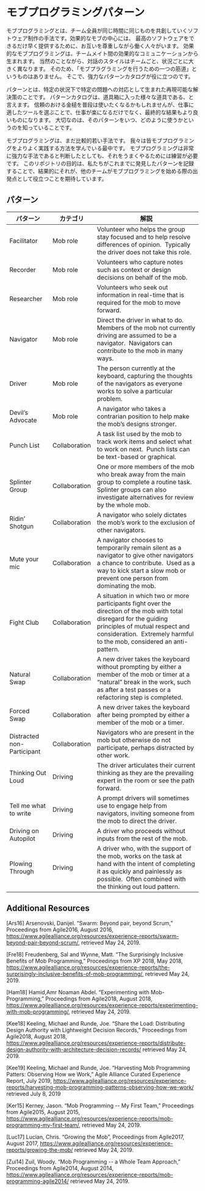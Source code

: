 # モブプログラミングパターン

モブプログラミングとは、チーム全員が同じ時間に同じものを共創していくソフトウェア制作の手法です。効果的なモブの中心には、
最高のソフトウェアをできるだけ早く提供するために、お互いを尊重しながら働く人々がいます。
効果的なモブプログラミングは、チームメイト間の効果的なコミュニケーションから生まれます。 
当然のことながら、対話のスタイルはチームごと、状況ごとに大きく異なります。 そのため、「モブプラグラミングを行うための一つの筋道」というものはありません。 
そこで、強力なパターンカタログが役に立つのです。

パターンとは、特定の状況下で特定の問題への対応として生まれた再現可能な解決策のことです。 パターンカタログは、道具箱に入った様々な道具である、と言えます。
信頼のおける金槌を普段は使いたくなるかもしれませんが、仕事に適したツールを選ぶことで、仕事が楽になるだけでなく、最終的な結果もより良いものになります。 
大切なのは、そのパターンをいつ、どのように使うかというのを知っていることです。

モブプログラミングは、まだ比較的若い手法です。 我々は皆モブプログラミングをよりよく実践する方法を学んでいる最中です。
モブプログラミングは非常に強力な手法であると判断したとしても、それをうまくやるためには練習が必要です。 
このリポジトリの目的は、私たちがこれまでに発見したパターンを記録することで、結果的にそれが、他のチームがモブプログラミングを始める際の出発点として役立つことを期待しています。

## パターン

| パターン                     | カテゴリ      | 解説                                                                                                                                                                                                                              |
|----------------------------|---------------|-----------------------------------------------------------------------------------------------------------------------------------------------------------------------------------------------------------------------------------|
| Facilitator                | Mob role      | Volunteer who helps the group stay focused and to help resolve differences of opinion.  Typically the driver does not take this role.                                                                                             |
| Recorder                   | Mob role      | Volunteers who capture notes such as context or design decisions on behalf of the mob.                                                                                                                                            |
| Researcher                 | Mob role      | Volunteers who seek out information in real-time that is required for the mob to move forward.                                                                                                                                    |
| Navigator                  | Mob role      | Direct the driver in what to do.  Members of the mob not currently driving are assumed to be a navigator.  Navigators can contribute to the mob in many ways.                                                                     |
| Driver                     | Mob role      | The person currently at the keyboard, capturing the thoughts of the navigators as everyone works to solve a particular problem.                                                                                                   |
| Devil’s Advocate           | Mob role      | A navigator who takes a contrarian position to help make the mob’s designs stronger.                                                                                                                                              |
| Punch List                 | Collaboration | A task list used by the mob to track work items and select what to work on next.  Punch lists can be text-based or graphical.                                                                                                     |
| Splinter Group             | Collaboration | One or more members of the mob who break away from the main group to complete a routine task.  Splinter groups can also investigate alternatives for review by the whole mob.                                                     |
| Ridin’ Shotgun             | Collaboration | A navigator who solely dictates the mob’s work to the exclusion of other navigators.                                                                                                                                              |
| Mute your mic              | Collaboration | A navigator chooses to temporarily remain silent as a navigator to give other navigators a chance to contribute.  Used as a way to kick start a slow mob or prevent one person from dominating the mob.                           |
| Fight Club                 | Collaboration | A situation in which two or more participants fight over the direction of the mob with total disregard for the guiding principles of mutual respect and consideration.  Extremely harmful to the mob, considered an anti-pattern. |
| Natural Swap               | Collaboration | A new driver takes the keyboard without prompting by either a member of the mob or timer at a “natural” break in the work, such as after a test passes or a refactoring step is completed.                                        |
| Forced Swap                | Collaboration | A new driver takes the keyboard after being prompted by either a member of the mob or a timer.                                                                                                                                    |
| Distracted non-Participant | Collaboration | Navigators who are present in the mob but otherwise do not participate, perhaps distracted by other work.                                                                                                                         |
| Thinking Out Loud          | Driving       | The driver articulates their current thinking as they are the prevailing expert in the room or see the path forward.                                                                                                              |
| Tell me what to write      | Driving       | A prompt drivers will sometimes use to engage help from navigators, inviting someone from the mob to direct the driver.                                                                                                           |
| Driving on Autopilot       | Driving       | A driver who proceeds without inputs from the rest of the mob.                                                                                                                                                                    |
| Plowing Through            | Driving       | A driver who, with the support of the mob, works on the task at hand with the intent of completing it as quickly and painlessly as possible.  Often combined with the thinking out loud pattern.                                  |




## Additional Resources

[Ars16] Arsenovski, Danijel.  “Swarm: Beyond pair, beyond Scrum,”
Proceedings from Agile2016, August 2016,
https://www.agilealliance.org/resources/experience-reports/swarm-beyond-pair-beyond-scrum/, retrieved May 24, 2019.

[Fre18] Freudenberg, Sal and Wynne, Matt. “The Surprisingly Inclusive Benefits of Mob Programming,”
Proceedings from XP 2018, May 2018,
https://www.agilealliance.org/resources/experience-reports/the-surprisingly-inclusive-benefits-of-mob-programming/, retrieved May 24, 2019.

[Ham18] Hamid,Amr Noaman Abdel. “Experimenting with Mob-Programming,”
Proceedings from Agile2018, August 2018,
https://www.agilealliance.org/resources/experience-reports/experimenting-with-mob-programming/, retrieved May 24, 2019.

[Kee18] Keeling, Michael and Runde, Joe. “Share the Load: Distributing Design Authority with Lightweight Decision Records,” 
Proceedings from Agile2018, August 2018,
https://www.agilealliance.org/resources/experience-reports/distribute-design-authority-with-architecture-decision-records/ retrieved May 24, 2019.

[Kee19] Keeling, Michael and Runde, Joe. “Harvesting Mob Programming Patters: Observing How we Work,”
Agile Alliance Curated Experience Report, July 2019,
https://www.agilealliance.org/resources/experience-reports/harvesting-mob-programming-patterns-observing-how-we-work/ retrieved July 8, 2019

[Ker15] Kerney, Jason. “Mob Programming -- My First Team,”
Proceedings from Agile2015, August 2015,
https://www.agilealliance.org/resources/experience-reports/mob-programming-my-first-team/, retrieved May 24, 2019.

[Luc17] Lucian, Chris. “Growing the Mob”,
Proceedings from Agile2017, August 2017, 
https://www.agilealliance.org/resources/experience-reports/growing-the-mob/ retrieved May 24, 2019.

[Zui14] Zuil, Woody. “Mob Programming -- a Whole Team Approach,”
Proceedings from Agile2014, August 2014,
https://www.agilealliance.org/resources/experience-reports/mob-programming-agile2014/ retrieved May 24, 2019.
